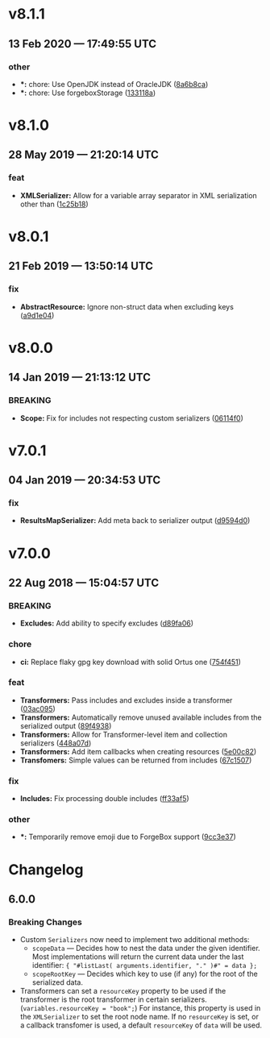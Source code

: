 # v8.1.1
## 13 Feb 2020 — 17:49:55 UTC

### other

+ __\*:__ chore: Use OpenJDK instead of OracleJDK ([8a6b8ca](https://github.com/coldbox-modules/cffractal/commit/8a6b8ca2fb61e6b31e85adea67379f5163ab9981))
+ __\*:__ chore: Use forgeboxStorage ([133118a](https://github.com/coldbox-modules/cffractal/commit/133118a6b37cc12ecf4ceab6e5fe4fc4fc71f48d))


# v8.1.0
## 28 May 2019 — 21:20:14 UTC

### feat

+ __XMLSerializer:__ Allow for a variable array separator in XML serialization other than <item> ([1c25b18](https://github.com/coldbox-modules/cffractal/commit/1c25b18da3c608b558dbc5af261a6747bc8be259))


# v8.0.1
## 21 Feb 2019 — 13:50:14 UTC

### fix

+ __AbstractResource:__ Ignore non-struct data when excluding keys ([a9d1e04](https://github.com/coldbox-modules/cffractal/commit/a9d1e04035d61f888d966368778bea197c15cee9))


# v8.0.0
## 14 Jan 2019 — 21:13:12 UTC

### BREAKING

+ __Scope:__ Fix for includes not respecting custom serializers ([06114f0](https://github.com/coldbox-modules/cffractal/commit/06114f02576e8fb9fd958057255585aac9dc3fd0))


# v7.0.1
## 04 Jan 2019 — 20:34:53 UTC

### fix

+ __ResultsMapSerializer:__ Add meta back to serializer output
 ([d9594d0](https://github.com/coldbox-modules/cffractal/commit/d9594d0789852f0878d1e85f22fc3c302c5a35e7))


# v7.0.0
## 22 Aug 2018 — 15:04:57 UTC

### BREAKING

+ __Excludes:__ Add ability to specify excludes ([d89fa06](https://github.com/coldbox-modules/cffractal/commit/d89fa063faaf7b8a5ef1c84bc90c936159006d10))

### chore

+ __ci:__ Replace flaky gpg key download with solid Ortus one
 ([754f451](https://github.com/coldbox-modules/cffractal/commit/754f451a44613819c7adc420c08965e3903d6117))

### feat

+ __Transformers:__ Pass includes and excludes inside a transformer ([03ac095](https://github.com/coldbox-modules/cffractal/commit/03ac09510a7dce8279c405f4b6093fb7511487f8))
+ __Transformers:__ Automatically remove unused available includes from the serialized output ([89f4938](https://github.com/coldbox-modules/cffractal/commit/89f4938efe7e5ffd4bf98d062c494dfec989e031))
+ __Transformers:__ Allow for Transformer-level item and collection serializers ([448a07d](https://github.com/coldbox-modules/cffractal/commit/448a07dcc5854c0106d142b6bd78903c28e60b95))
+ __Transformers:__ Add item callbacks when creating resources ([5e00c82](https://github.com/coldbox-modules/cffractal/commit/5e00c82360a98bb6ce7ca54b3d0a9b36c74483f1))
+ __Transfomers:__ Simple values can be returned from includes ([67c1507](https://github.com/coldbox-modules/cffractal/commit/67c15076833c040c9bfcd6331d5ca4513fd1fe95))

### fix

+ __Includes:__ Fix processing double includes
 ([ff33af5](https://github.com/coldbox-modules/cffractal/commit/ff33af5b23a7dd8786b49ea5e006ae762e48ada6))

### other

+ __\*:__ Temporarily remove emoji due to ForgeBox support
 ([9cc3e37](https://github.com/coldbox-modules/cffractal/commit/9cc3e37dc6df3be5d5507a3e6993d83298435576))


# Changelog

## 6.0.0

### Breaking Changes

+ Custom `Serializers` now need to implement two additional methods:
	+ `scopeData` — Decides how to nest the data under the given identifier. Most implementations will return the current data under the last identifier: `{ "#listLast( arguments.identifier, "." )#" = data };`
	+ `scopeRootKey` — Decides which key to use (if any) for the root of the serialized data.
+ Transformers can set a `resourceKey` property to be used if the transformer is the root transformer in certain serializers. (`variables.resourceKey = "book";`)  For instance, this property is used in the `XMLSerializer` to set the root node name.  If no `resourceKey` is set, or a callback transfomer is used, a default `resourceKey` of `data` will be used.
